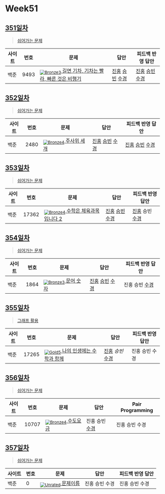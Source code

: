 <!-- tier 리스트 S -->
[Unrated]: https://user-images.githubusercontent.com/33937365/126247607-85783912-c11a-4d50-ac36-8cc7dcb75cd2.png
[NotRated]: https://user-images.githubusercontent.com/33937365/135189055-c3508249-b361-4948-8c36-a74b690cd346.png
[Bronze5]: https://user-images.githubusercontent.com/33937365/126247611-e362d727-17a4-4737-a232-5827e185ab7c.png
[Bronze4]: https://user-images.githubusercontent.com/33937365/126247612-89cbc675-e1d4-43a2-950b-1cb014dca697.png
[Bronze3]: https://user-images.githubusercontent.com/33937365/126247613-b8408610-7bc4-40f8-804f-a30a45ddbb68.png
[Bronze2]: https://user-images.githubusercontent.com/33937365/126247614-d85dc6ff-a520-4c00-82bd-eb593b156bd8.png
[Bronze1]: https://user-images.githubusercontent.com/33937365/126247616-04b2ab30-9891-4b7b-8cb4-38e99b97e834.png
[Silver5]: https://user-images.githubusercontent.com/33937365/126247618-38c5c905-672b-4d75-808e-8a7d45ea577d.png
[Silver4]: https://user-images.githubusercontent.com/33937365/126247620-ba2d1b96-b0aa-4b88-80c5-71569c69bbc3.png
[Silver3]: https://user-images.githubusercontent.com/33937365/126247621-1b55b7f4-3a79-4348-8a63-f00c1813853e.png
[Silver2]: https://user-images.githubusercontent.com/33937365/126247622-a83b30a9-6618-4593-b775-6f6730afd3f6.png
[Silver1]: https://user-images.githubusercontent.com/33937365/126247625-8d82f8ab-6f95-4ef8-a243-be31f548596e.png
[Gold5]: https://user-images.githubusercontent.com/33937365/126247627-2979d4d5-915a-4c4e-adb7-c171f9bafe28.png
[Gold4]: https://user-images.githubusercontent.com/33937365/126247629-b24e1e24-4579-450f-bc3c-f166361091dd.png
[Gold3]: https://user-images.githubusercontent.com/33937365/126247630-80fb15af-debc-451d-a937-6c9c6bfa693b.png

<!-- tier 리스트 E -->

# Week51

## [351일차](Day351)

> [쉬어가는 문제](https://www.acmicpc.net/group/workbook/view/9797/39612)

| 사이트 | 번호 | 문제                 | 답안                | 피드백 반영 답안    |
| ------ | ---- | -------------------- | ------------------- | ------------------- |
| 백준   | 9493 | [<sub>![Bronze3]</sub> 길면 기차, 기차는 빨라, 빠른 것은 비행기](https://www.acmicpc.net/problem/9493) | [진홍](Day351/boj9493_kjh.py) [승빈](Day351/boj9493_wsb.java) [수경](Day351/boj9493_hsk.js) | [진홍](Day351/boj9493_kjh_fb.py) [승빈](Day351/boj9493_wsb.java) [수경](Day351/boj9493_hsk_fb.js) |

## [352일차](Day352)

> [쉬어가는 문제](https://www.acmicpc.net/group/workbook/view/9797/39617)

| 사이트 | 번호 | 문제                 | 답안                | 피드백 반영 답안    |
| ------ | ---- | -------------------- | ------------------- | ------------------- |
| 백준   | 2480    | [<sub>![Bronze4]</sub> 주사위 세개](https://www.acmicpc.net/problem/2480) | [진홍](Day352/boj2480_kjh.py) [승빈](Day352/boj2480_wsb.java) [수경](Day352/boj2480_hsk.js) | [진홍](Day352/boj2480_kjh.py) [승빈](Day352/boj2480_wsb.java) [수경](Day352/boj2480_hsk.js) |

## [353일차](Day353)

> [쉬어가는 문제](https://www.acmicpc.net/group/workbook/view/9797/39665)

| 사이트 | 번호 | 문제                 | 답안                | 피드백 반영 답안    |
| ------ | ---- | -------------------- | ------------------- | ------------------- |
| 백준   | 17362 | [<sub>![Bronze4]</sub> 수학은 체육과목 입니다 2](https://www.acmicpc.net/problem/17362) | [진홍](Day353/boj17362_kjh.py) [승빈](Day353/boj17362_wsb.java) [수경](Day353/boj17362_hsk.js) | [진홍](Day353/boj17362_kjh.py) 승빈 [수경](Day353/boj17362_hsk.js) |

## [354일차](Day354)

> [쉬어가는 문제](https://www.acmicpc.net/group/workbook/view/9797/39667)

| 사이트 | 번호 | 문제                 | 답안                | 피드백 반영 답안    |
| ------ | ---- | -------------------- | ------------------- | ------------------- |
| 백준   | 1864 | [<sub>![Bronze3]</sub> 문어 숫자](https://www.acmicpc.net/problem/1864) | [진홍](Day354/boj1864_kjh.py) [승빈](Day354/boj1864_wsb.java) [수경](Day354/boj1864_hsk.js) | 진홍 승빈 [수경](Day354/boj1864_hsk.js) |

## [355일차](Day355)

> [그래프 활용](https://www.acmicpc.net/group/workbook/view/9797/39698)

| 사이트 | 번호 | 문제                 | 답안                | 피드백 반영 답안    |
| ------ | ---- | -------------------- | ------------------- | ------------------- |
| 백준   | 17265    | [<sub>![Gold5]</sub> 나의 인생에는 수학과 함께](https://www.acmicpc.net/problem/17265) | [진홍](Day355/boj17265_kjh.java) _승빈_ [수경](Day355/boj17265_hsk.py) | 진홍 승빈 수경 |

## [356일차](Day356)

> [쉬어가는 문제](https://www.acmicpc.net/group/workbook/view/9797/39715)

| 사이트 | 번호 | 문제                 | 답안                | Pair Programming    |
| ------ | ---- | -------------------- | ------------------- | ------------------- |
| 백준   | 10707 | [<sub>![Bronze4]</sub> 수도요금](https://www.acmicpc.net/problem/10707) | 진홍 승빈 [수경](Day356/boj10707_hsk.js) | 진홍 승빈 수경 |

## [357일차](Day357)

> [쉬어가는 문제](문제집링크)

| 사이트 | 번호 | 문제                 | 답안                | 피드백 반영 답안    |
| ------ | ---- | -------------------- | ------------------- | ------------------- |
| 백준   | 0    | [<sub>![Unrated]</sub> 문제이름](문제링크) | 진홍 승빈 수경 | 진홍 승빈 수경 |
